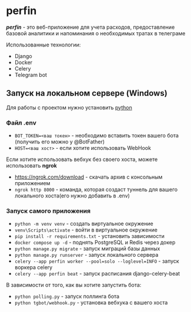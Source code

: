 # perfin

**_perfin_** - это веб-приложение для учета расходов, предоставление базовой аналитики и напоминания о необходимых тратах в телеграме

Использованные технологии:

- Django
- Docker
- Celery
- Telegram bot

## Запуск на локальном сервере (Windows)

Для работы с проектом нужно установить [python](http://python.org)

### Файл .env
- `BOT_TOKEN=<ваш токен>` - необходимо вставить токен вашего бота (получить его можно у @BotFather)
- `HOST=<ваш хост>` - если хотите использовать WebHook

Если хотите использовать вебхук без своего хоста, можете использовать **ngrok**
- https://ngrok.com/download - скачать архив с консольным приложением
- `ngrok http 8000` - команда, которая создаст туннель для вашего локального хоста(его нужно добавить в .env)

### Запуск самого приложения
- `python -m venv venv` - создать виртуальное окружение
- `venv\Scripts\activate` - войти в виртуальное окружение
- `pip install -r requirements.txt` - установить зависимости
- `docker compose up -d` - поднять PostgreSQL и Redis через докер
- `python manage.py migrate` - запуск миграций базы данных
- `python manage.py runserver` - запуск локального сервера
- `celery --app perfin worker --pool=solo --loglevel=INFO` - запуск воркера celery
- `celery --app perfin beat` - запуск расписания django-celery-beat

В зависимости от того, как вы хотите запустить бота:
- `python polling.py` - запуск поллинга бота
- `python tgbot/webhook.py` - установка вебхука с вашего хоста

